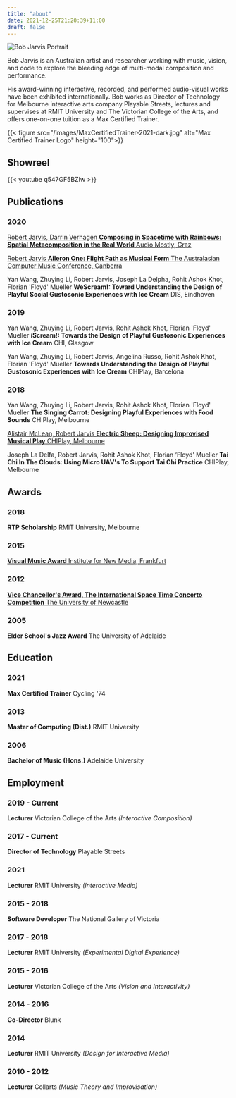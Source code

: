 ```yaml
---
title: "about"
date: 2021-12-25T21:20:39+11:00
draft: false
---
```

![Bob Jarvis Portrait](/images/BobJarvisPortrait.jpg)

Bob Jarvis is an Australian artist and researcher working with music, 
vision, and code to explore the bleeding edge of multi-modal composition 
and performance.  

His award-winning interactive, recorded, and performed 
audio-visual works have been exhibited internationally. Bob works as 
Director of Technology for Melbourne interactive arts company Playable 
Streets, lectures and supervises at RMIT University and The Victorian 
College of the Arts, and offers one-on-one tuition as a Max Certified 
Trainer.

{{< figure src="/images/MaxCertifiedTrainer-2021-dark.jpg" alt="Max Certified Trainer Logo" height="100">}}

## Showreel
{{< youtube q547GF5BZIw >}}

## Publications

### 2020

[Robert Jarvis, Darrin Verhagen **Composing in Spacetime with Rainbows: Spatial Metacomposition in the Real World** Audio Mostly, Graz](https://zeal.co/project/aileron)

[Robert Jarvis **Aileron One: Flight Path as Musical Form** The Australasian Computer Music Conference, Canberra](https://zeal.co/project/aileron)

Yan Wang, Zhuying Li, Robert Jarvis, Joseph La Delpha, Rohit Ashok Khot, Florian 'Floyd' Mueller **WeScream!: Toward Understanding the Design of Playful Social Gustosonic Experiences with Ice Cream** DIS, Eindhoven

### 2019

Yan Wang, Zhuying Li, Robert Jarvis, Rohit Ashok Khot, Florian 'Floyd' Mueller **iScream!: Towards the Design of Playful Gustosonic Experiences with Ice Cream** CHI, Glasgow

Yan Wang, Zhuying Li, Robert Jarvis, Angelina Russo, Rohit Ashok Khot, Florian 'Floyd' Mueller **Towards Understanding the Design of Playful Gustosonic Experiences with Ice Cream** CHIPlay, Barcelona

### 2018

Yan Wang, Zhuying Li, Robert Jarvis, Rohit Ashok Khot, Florian 'Floyd' Mueller **The Singing Carrot: Designing Playful Experiences with Food Sounds** CHIPlay, Melbourne

[Alistair McLean, Robert Jarvis **Electric Sheep: Designing Improvised Musical Play** CHIPlay, Melbourne](https://zeal.co/project/electric-sheep)

Joseph La Delfa, Robert Jarvis, Rohit Ashok Khot, Florian ‘Floyd’ Mueller **Tai Chi In The Clouds: Using Micro UAV's To Support Tai Chi Practice** CHIPlay, Melbourne

## Awards

### 2018

**RTP Scholarship** RMIT University, Melbourne

### 2015

[**Visual Music Award** Institute for New Media, Frankfurt](https://zeal.co/project/luminesce)

### 2012

[**Vice Chancellor's Award, The International Space Time Concerto Competition** The University of Newcastle](https://zeal.co/project/concerto-for-light-sculpture)

### 2005

**Elder School's Jazz Award** The University of Adelaide

## Education

### 2021

**Max Certified Trainer** Cycling '74

### 2013

**Master of Computing (Dist.)** RMIT University

### 2006

**Bachelor of Music (Hons.)** Adelaide University

## Employment

### 2019 - Current

**Lecturer**  Victorian College of the Arts *(Interactive Composition)*

### 2017 - Current

**Director of Technology**  Playable Streets

### 2021

**Lecturer**  RMIT University *(Interactive Media)*

### 2015 - 2018

**Software Developer**  The National Gallery of Victoria

### 2017 - 2018

**Lecturer**  RMIT University *(Experimental Digital Experience)*

### 2015 - 2016

**Lecturer**  Victorian College of the Arts *(Vision and Interactivity)*

### 2014 - 2016

**Co-Director**  Blunk

### 2014

**Lecturer**  RMIT University *(Design for Interactive Media)*

### 2010 - 2012

**Lecturer**  Collarts *(Music Theory and Improvisation)*